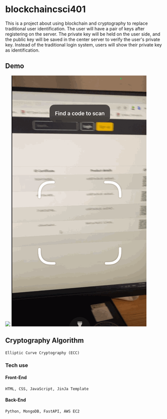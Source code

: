 # blockchaincsci401
  This is a project about using blockchain and cryptography to replace traditional user identification.
  The user will have a pair of keys after registering on the server.
  The private key will be held on the user side, and the public key will be saved in the center server to verify the user's private key.
  Instead of the traditional login system, users will show their private key as identification.
  
  ## Demo
  ![](https://github.com/JLAlexabc/blockchaincsci401/blob/main/buy%20product.gif)
  ![](https://github.com/JLAlexabc/blockchaincsci401/blob/main/Qr.gif)
  ## Cryptography Algorithm
    Elliptic Curve Cryptography (ECC)
  ### Tech use
  #### Front-End
    HTML, CSS, JavaScript, JinJa Template
  #### Back-End  
    Python, MongoDB, FastAPI, AWS EC2
